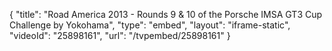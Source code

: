 {
    "title": "Road America 2013 - Rounds 9 & 10 of the Porsche IMSA GT3 Cup Challenge by Yokohama",
    "type": "embed",
    "layout": "iframe-static",
    "videoId": "25898161",
    "url": "\/tvpembed\/25898161"
}
